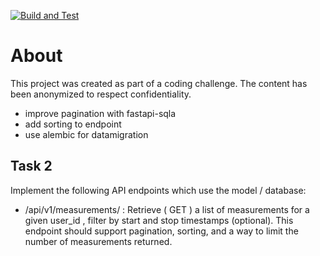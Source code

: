 [![Build and Test](https://github.com/breakingmews/codecrafters-bittorrent-python/actions/workflows/ci.yml/badge.svg)](https://github.com/breakingmews/codecrafters-bittorrent-python/actions/workflows/ci.yml)


# About
This project was created as part of a coding challenge. The content has been anonymized to respect confidentiality.


- improve pagination with fastapi-sqla
- add sorting to endpoint
- use alembic for datamigration

## Task 2
Implement the following API endpoints which use the model / database:

- /api/v1/measurements/ : Retrieve ( GET ) a list of measurements for a given
user_id , filter by start and stop timestamps (optional). This endpoint
should support pagination, sorting, and a way to limit the number of measurements returned.

